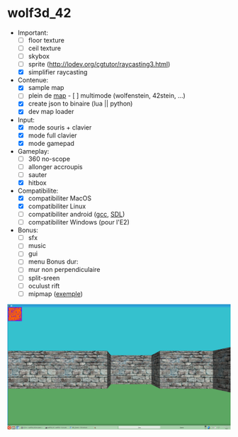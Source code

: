 # wolf3d_42

- Important:
  - [ ] floor texture
  - [ ] ceil texture
  - [ ] skybox
  - [ ] sprite (http://lodev.org/cgtutor/raycasting3.html)
  - [x] simplifier raycasting
- Contenue:
  - [x] sample map
  - [ ] plein de [map](http://www.playstationtrophies.org/forum/wolfenstein-3d/20241-level-key-locations-maps.html)   - [ ] multimode (wolfenstein, 42stein, ...)
  - [x] create json to binaire (lua || python)
  - [x] dev map loader
- Input:
  - [x] mode souris + clavier
  - [x] mode full clavier
  - [x] mode gamepad
- Gameplay:
  - [ ] 360 no-scope
  - [ ] allonger accroupis
  - [ ] sauter
  - [x] hitbox
- Compatibilite:
  - [x] compatibiliter MacOS
  - [x] compatibiliter Linux
  - [ ] compatibiliter android ([gcc](https://play.google.com/store/apps/details?id=com.n0n3m4.gcc4droid), [SDL](https://play.google.com/store/apps/details?id=com.n0n3m4.droidsdl))
  - [ ] compatibiliter Windows (pour l'E2)
- Bonus:
  - [ ] sfx
  - [ ] music
  - [ ] gui
  - [ ] menu
Bonus dur:
  - [ ] mur non perpendiculaire
  - [ ] split-sreen
  - [ ] oculust rift
  - [ ] mipmap ([exemple](http://www.fevrierdorian.com/blog/post/2009/12/24/Les-maps-mental-ray-(part-2.1)%3A-Le-debug))

![alt tag](img/screenshot.png)
